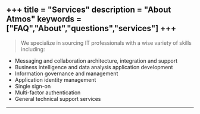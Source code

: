 +++
title = "Services"
description = "About Atmos"
keywords = ["FAQ","About","questions","services"]
+++
---

> We specialize in sourcing IT professionals with a wise variety of skills including:

* Messaging and collaboration architecture, integration and support
* Business intelligence and data analysis application development
* Information governance and management
* Application identity management
* Single sign-on
* Multi-factor authentication
* General technical support services 


---